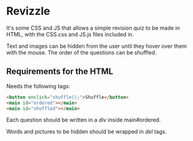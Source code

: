 Revizzle
========

It's some CSS and JS that allows a simple revision quiz to be made in HTML, with the CSS.css and JS.js files included in.

Text and images can be hidden from the user until they hover over them with the mouse. The order of the questions can be shuffled.

Requirements for the HTML
-------------------------

Needs the following tags:
```HTML
<button onclick="shuffle();">Shuffle</button>
<main id="ordered"></main>
<main id="shuffled"></main>
```

Each question should be written in a *div* inside main#ordered.

Words and pictures to be hidden should be wrapped in *del* tags.

